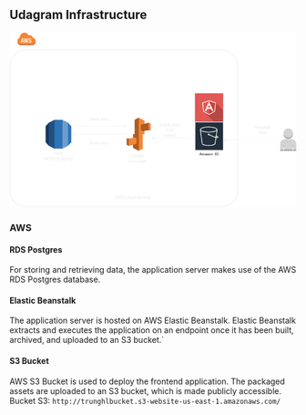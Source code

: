 ## Udagram Infrastructure

![Architecture](architecture_diagram.png)

### AWS
#### RDS Postgres
For storing and retrieving data, the application server makes use of the AWS RDS Postgres database.

#### Elastic Beanstalk
The application server is hosted on AWS Elastic Beanstalk. Elastic Beanstalk extracts and executes the application on an endpoint once it has been built, archived, and uploaded to an S3 bucket.`

#### S3 Bucket
AWS S3 Bucket is used to deploy the frontend application. The packaged assets are uploaded to an S3 bucket, which is made publicly accessible.
Bucket S3: `http://trunghlbucket.s3-website-us-east-1.amazonaws.com/`